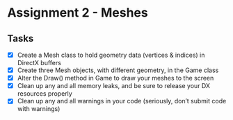 # Assignment 2 - Meshes

## Tasks

- [x]	Create a Mesh class to hold geometry data (vertices & indices) in DirectX buffers
- [x]	Create three Mesh objects, with different geometry, in the Game class
- [x]	Alter the Draw() method in Game to draw your meshes to the screen
- [x]	Clean up any and all memory leaks, and be sure to release your DX resources properly
- [x]	Clean up any and all warnings in your code (seriously, don’t submit code with warnings)
